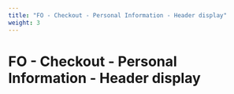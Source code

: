 ```yaml
---
title: "FO - Checkout - Personal Information - Header display"
weight: 3
---
```


# FO - Checkout - Personal Information - Header display
